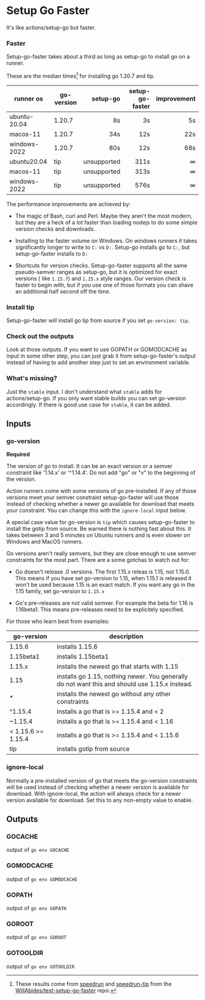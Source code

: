 # Setup Go Faster

It's like actions/setup-go but faster.

### Faster

Setup-go-faster takes about a third as long as setup-go to install go on a
runner.

These are the median times[^1] for installing go 1.20.7 and tip.

| runner os    | go-version |    setup-go | setup-go-faster | improvement |
|--------------|------------|------------:|----------------:|------------:|
| ubuntu-20.04 | 1.20.7     |          8s |              3s |          5s |
| macos-11     | 1.20.7     |         34s |             12s |         22s |
| windows-2022 | 1.20.7     |         80s |             12s |         68s |
| ubuntu20.04  | tip        | unsupported |            311s |           ∞ |
| macos-11     | tip        | unsupported |            313s |           ∞ |
| windows-2022 | tip        | unsupported |            576s |           ∞ |

The performance improvements are achieved by:

- The magic of Bash, curl and Perl. Maybe they aren't the most modern, but they
  are a heck of a lot faster than loading nodejs to do some simple version
  checks and downloads.

- Installing to the faster volume on Windows. On windows runners it takes
  significantly longer to write to `C:` vs
  `D:`. Setup-go installs go to `C:`, but setup-go-faster installs to `D:`

- Shortcuts for version checks. Setup-go-faster supports all the same
  pseudo-semver ranges as setup-go, but it is optimized for exact versions (
  like `1.15.7`) and `1.15.x` style ranges. Our version check is faster to begin
  with, but if you use one of those formats you can shave an additional half
  second off the time.

### Install tip

Setup-go-faster will install go tip from source if you set `go-version: tip`.

### Check out the outputs

Look at those outputs. If you want to use GOPATH or GOMODCACHE as input in some
other step, you can just grab it from setup-go-faster\'s output instead of
having to add another step just to set an environment variable.

### What\'s missing?

Just the `stable` input. I don\'t understand what `stable` adds for
actions/setup-go. If you only want stable builds you can set go-version
accordingly. If there is good use case for `stable`, it can be added.

<!--- start generated --->

## Inputs

### go-version

__Required__

The version of go to install. It can be an exact version or a semver constraint
like '1.14.x' or '^1.14.4'. Do not add "go" or "v" to the beginning of the
version.

Action runners come with some versions of go pre-installed. If any of those
versions meet your semver constraint setup-go-faster will use those instead of
checking whether a newer go available for download that meets your constraint.
You can change this with the `ignore-local` input below.

A special case value for go-version is `tip` which causes setup-go-faster to
install the gotip from source. Be warned there is nothing fast about this. It
takes between 3 and 5 minutes on Ubuntu runners and is even slower on Windows
and MacOS runners.

Go versions aren't really semvers, but they are close enough to use semver
constraints for the most part. There are a some gotchas to watch out for:

- Go doesn't release .0 versions. The first 1.15.x releas is 1.15, not 1.15.0.
  This means if you have set go-version to 1.15, when 1.15.1 is released it
  won't be used because 1.15 is an exact match. If you want any go in the 1.15
  family, set go-version to `1.15.x`

- Go's pre-releases are not valid semver. For example the beta for 1.16 is
  1.16beta1. This means pre-releases need to be explicitely specified.

For those who learn best from examples:

| go-version         | description                                                                                    |
|--------------------|------------------------------------------------------------------------------------------------|
| 1.15.6             | installs 1.15.6                                                                                |
| 1.15beta1          | installs 1.15beta1                                                                             |
| 1.15.x             | installs the newest go that starts with 1.15                                                   |
| 1.15               | installs go 1.15, nothing newer. You generally do not want this and should use 1.15.x instead. |
| *                  | installs the newest go without any other constraints                                           |
| ^1.15.4            | installs a go that is >= 1.15.4 and < 2                                                        |
| ~1.15.4            | installs a go that is >= 1.15.4 and < 1.16                                                     |
| < 1.15.6 >= 1.15.4 | installs a go that is >= 1.15.4 and < 1.15.6                                                   |
| tip                | installs gotip  from source                                                                    |

### ignore-local

Normally a pre-installed version of go that meets the go-version constraints
will be used instead of checking whether a newer version is available for
download. With ignore-local, the action will always check for a newer version
available for download. Set this to any non-empty value to enable.

## Outputs

### GOCACHE

output of `go env GOCACHE`

### GOMODCACHE

output of `go env GOMODCACHE`

### GOPATH

output of `go env GOPATH`

### GOROOT

output of `go env GOROOT`

### GOTOOLDIR

output of `go env GOTOOLDIR`
<!--- end generated --->

[^1]: These results come
from [speedrun](https://github.com/WillAbides/test-setup-go-faster/blob/main/.github/workflows/speedrun.yml)
and [speedrun-tip](https://github.com/WillAbides/test-setup-go-faster/blob/main/.github/workflows/speedrun-tip.yml)
from
the [WillAbides/test-setup-go-faster](https://github.com/WillAbides/test-setup-go-faster)
repo.
